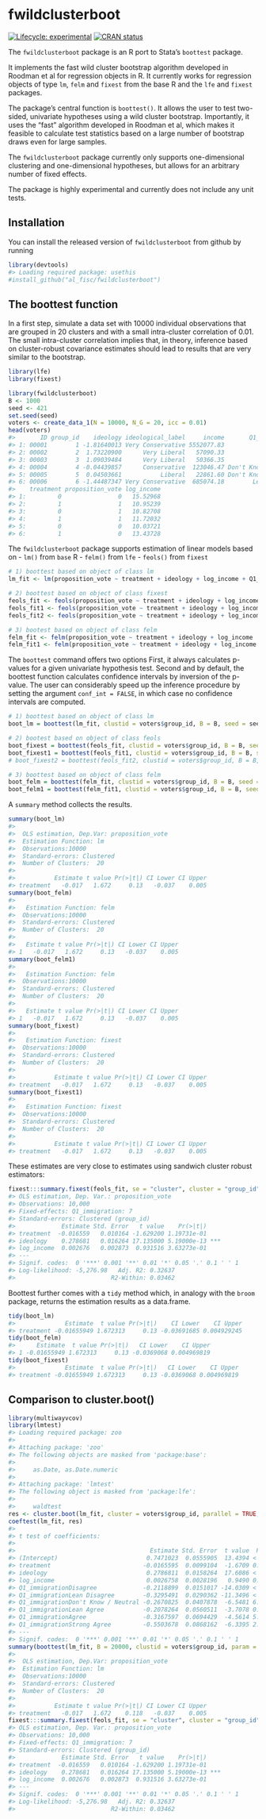 
<!-- README.md is generated from README.Rmd. Please edit that file -->

# fwildclusterboot

<!-- badges: start -->

[![Lifecycle:
experimental](https://img.shields.io/badge/lifecycle-experimental-orange.svg)](https://www.tidyverse.org/lifecycle/#experimental)
[![CRAN
status](https://www.r-pkg.org/badges/version/fwildclusterboot)](https://CRAN.R-project.org/package=fwildclusterboot)
<!-- badges: end -->

The `fwildclusterboot` package is an R port to Stata’s `boottest`
package.

It implements the fast wild cluster bootstrap algorithm developed in
Roodman et al for regression objects in R. It currently works for
regression objects of type `lm`, `felm` and `fixest` from the base R and
the `lfe` and `fixest` packages.

The package’s central function is `boottest()`. It allows the user to
test two-sided, univariate hypotheses using a wild cluster bootstrap.
Importantly, it uses the “fast” algorithm developed in Roodman et al,
which makes it feasible to calculate test statistics based on a large
number of bootstrap draws even for large samples.

The `fwildclusterboot` package currently only supports one-dimensional
clustering and one-dimensional hypotheses, but allows for an arbitrary
number of fixed effects.

The package is highly experimental and currently does not include any
unit tests.

## Installation

You can install the released version of `fwildclusterboot` from github
by running

``` r
library(devtools)
#> Loading required package: usethis
#install_github("al_fisc/fwildclusterboot")
```

## The boottest function

In a first step, simulate a data set with 10000 individual observations
that are grouped in 20 clusters and with a small intra-cluster
correlation of 0.01. The small intra-cluster correlation implies that,
in theory, inference based on cluster-robust covariance estimates should
lead to results that are very similar to the bootstrap.

``` r
library(lfe)
library(fixest)

library(fwildclusterboot)
B <- 1000
seed <- 421
set.seed(seed)
voters <- create_data_1(N = 10000, N_G = 20, icc = 0.01)
head(voters)
#>       ID group_id    ideology ideological_label     income       Q1_immigration
#> 1: 00001        1 -1.81640013 Very Conservative 5552077.83             Disagree
#> 2: 00002        2  1.73220900      Very Liberal   57090.33                Agree
#> 3: 00003        3  1.09039484      Very Liberal   50366.35           Lean Agree
#> 4: 00004        4 -0.04439857      Conservative  123046.47 Don't Know / Neutral
#> 5: 00005        5  0.04503661           Liberal   22861.60 Don't Know / Neutral
#> 6: 00006        6 -1.44487347 Very Conservative  685074.18        Lean Disagree
#>    treatment proposition_vote log_income
#> 1:         0                0   15.52968
#> 2:         1                1   10.95239
#> 3:         0                1   10.82708
#> 4:         1                1   11.72032
#> 5:         0                0   10.03721
#> 6:         1                0   13.43728
```

The `fwildclusterboot` package supports estimation of linear models
based on - `lm()` from `base` R - `felm()` from `lfe` - `feols()` from
`fixest`

``` r
# 1) boottest based on object of class lm
lm_fit <- lm(proposition_vote ~ treatment + ideology + log_income + Q1_immigration , weights = NULL, data = voters)

# 2) boottest based on object of class fixest
feols_fit <- feols(proposition_vote ~ treatment + ideology + log_income , fixef = c("Q1_immigration"), weights = NULL, data = voters)
feols_fit1 <- feols(proposition_vote ~ treatment + ideology + log_income + Q1_immigration, weights = NULL, data = voters)
feols_fit2 <- feols(proposition_vote ~ treatment + ideology + log_income + as.factor(Q1_immigration), weights = NULL, data = voters)

# 3) bootest based on object of class felm
felm_fit <- felm(proposition_vote ~ treatment + ideology + log_income | Q1_immigration, weights = NULL, data = voters)
felm_fit1 <- felm(proposition_vote ~ treatment + ideology + log_income + Q1_immigration, weights = NULL, data = voters)
```

The `boottest` command offers two options First, it always calculates
p-values for a given univariate hypothesis test. Second and by default,
the boottest function calculates confidence intervals by inversion of
the p-value. The user can considerably speed up the inference procedure
by setting the argument `conf_int = FALSE`, in which case no confidence
intervals are computed.

``` r
# 1) boottest based on object of class lm
boot_lm = boottest(lm_fit, clustid = voters$group_id, B = B, seed = seed, param = "treatment", conf_int = TRUE)

# 2) bootest based on object of class feols
boot_fixest = boottest(feols_fit, clustid = voters$group_id, B = B, seed = seed, param = "treatment", conf_int = TRUE)
boot_fixest1 = boottest(feols_fit1, clustid = voters$group_id, B = B, seed = seed, param = "treatment", conf_int = TRUE, beta = 0)
# boot_fixest2 = boottest(feols_fit2, clustid = voters$group_id, B = B, seed = seed, param = "treatment", conf_int = TRUE, beta = 0)

# 3) boottest based on object of class felm
boot_felm = boottest(felm_fit, clustid = voters$group_id, B = B, seed = seed, param = "treatment", conf_int = TRUE)
boot_felm1 = boottest(felm_fit1, clustid = voters$group_id, B = B, seed = seed, param = "treatment", conf_int = TRUE)
```

A `summary` method collects the results.

``` r
summary(boot_lm)
#>  
#>  OLS estimation, Dep.Var: proposition_vote
#>  Estimation Function: lm
#>  Observations:10000
#>  Standard-errors: Clustered  
#>  Number of Clusters:  20
#> 
#>           Estimate t value Pr(>|t|) CI Lower CI Upper
#> treatment   -0.017   1.672     0.13   -0.037    0.005
summary(boot_felm)
#>  
#>   Estimation Function: felm
#>  Observations:10000
#>  Standard-errors: Clustered  
#>  Number of Clusters:  20
#> 
#>   Estimate t value Pr(>|t|) CI Lower CI Upper
#> 1   -0.017   1.672     0.13   -0.037    0.005
summary(boot_felm1)
#>  
#>   Estimation Function: felm
#>  Observations:10000
#>  Standard-errors: Clustered  
#>  Number of Clusters:  20
#> 
#>   Estimate t value Pr(>|t|) CI Lower CI Upper
#> 1   -0.017   1.672     0.13   -0.037    0.005
summary(boot_fixest)
#>  
#>   Estimation Function: fixest
#>  Observations:10000
#>  Standard-errors: Clustered  
#>  Number of Clusters:  20
#> 
#>           Estimate t value Pr(>|t|) CI Lower CI Upper
#> treatment   -0.017   1.672     0.13   -0.037    0.005
summary(boot_fixest1)
#>  
#>   Estimation Function: fixest
#>  Observations:10000
#>  Standard-errors: Clustered  
#>  Number of Clusters:  20
#> 
#>           Estimate t value Pr(>|t|) CI Lower CI Upper
#> treatment   -0.017   1.672     0.13   -0.037    0.005
```

These estimates are very close to estimates using sandwich cluster
robust estimators:

``` r
fixest:::summary.fixest(feols_fit, se = "cluster", cluster = "group_id")
#> OLS estimation, Dep. Var.: proposition_vote
#> Observations: 10,000 
#> Fixed-effects: Q1_immigration: 7
#> Standard-errors: Clustered (group_id) 
#>             Estimate Std. Error   t value    Pr(>|t|)    
#> treatment  -0.016559   0.010164 -1.629200 1.19731e-01    
#> ideology    0.278681   0.016264 17.135000 5.19000e-13 ***
#> log_income  0.002676   0.002873  0.931516 3.63273e-01    
#> ---
#> Signif. codes:  0 '***' 0.001 '**' 0.01 '*' 0.05 '.' 0.1 ' ' 1
#> Log-likelihood: -5,276.98   Adj. R2: 0.32637 
#>                           R2-Within: 0.03462
```

Boottest further comes with a `tidy` method which, in analogy with the
`broom` package, returns the estimation results as a data.frame.

``` r
tidy(boot_lm)
#>              Estimate  t value Pr(>|t|)    CI Lower    CI Upper
#> treatment -0.01655949 1.672313     0.13 -0.03691685 0.004929245
tidy(boot_felm)
#>      Estimate  t value Pr(>|t|)   CI Lower    CI Upper
#> 1 -0.01655949 1.672313     0.13 -0.0369068 0.004969819
tidy(boot_fixest)
#>              Estimate  t value Pr(>|t|)   CI Lower    CI Upper
#> treatment -0.01655949 1.672313     0.13 -0.0369068 0.004969819
```

## Comparison to cluster.boot()

``` r
library(multiwayvcov)
library(lmtest)
#> Loading required package: zoo
#> 
#> Attaching package: 'zoo'
#> The following objects are masked from 'package:base':
#> 
#>     as.Date, as.Date.numeric
#> 
#> Attaching package: 'lmtest'
#> The following object is masked from 'package:lfe':
#> 
#>     waldtest
res <- cluster.boot(lm_fit, cluster = voters$group_id, parallel = TRUE, R = 10000, wild_type = "rademacher")
coeftest(lm_fit, res)
#> 
#> t test of coefficients:
#> 
#>                                      Estimate Std. Error  t value  Pr(>|t|)    
#> (Intercept)                         0.7471023  0.0555905  13.4394 < 2.2e-16 ***
#> treatment                          -0.0165595  0.0099104  -1.6709 0.0947696 .  
#> ideology                            0.2786811  0.0158264  17.6086 < 2.2e-16 ***
#> log_income                          0.0026758  0.0028196   0.9490 0.3426474    
#> Q1_immigrationDisagree             -0.2118899  0.0151017 -14.0309 < 2.2e-16 ***
#> Q1_immigrationLean Disagree        -0.3295491  0.0290362 -11.3496 < 2.2e-16 ***
#> Q1_immigrationDon't Know / Neutral -0.2670825  0.0407878  -6.5481 6.114e-11 ***
#> Q1_immigrationLean Agree           -0.2078264  0.0560511  -3.7078 0.0002102 ***
#> Q1_immigrationAgree                -0.3167597  0.0694429  -4.5614 5.141e-06 ***
#> Q1_immigrationStrong Agree         -0.5503678  0.0868162  -6.3395 2.405e-10 ***
#> ---
#> Signif. codes:  0 '***' 0.001 '**' 0.01 '*' 0.05 '.' 0.1 ' ' 1
summary(boottest(lm_fit, B = 20000, clustid = voters$group_id, param = "treatment"))
#>  
#>  OLS estimation, Dep.Var: proposition_vote
#>  Estimation Function: lm
#>  Observations:10000
#>  Standard-errors: Clustered  
#>  Number of Clusters:  20
#> 
#>           Estimate t value Pr(>|t|) CI Lower CI Upper
#> treatment   -0.017   1.672    0.118   -0.037    0.005
fixest:::summary.fixest(feols_fit, se = "cluster", cluster = "group_id")
#> OLS estimation, Dep. Var.: proposition_vote
#> Observations: 10,000 
#> Fixed-effects: Q1_immigration: 7
#> Standard-errors: Clustered (group_id) 
#>             Estimate Std. Error   t value    Pr(>|t|)    
#> treatment  -0.016559   0.010164 -1.629200 1.19731e-01    
#> ideology    0.278681   0.016264 17.135000 5.19000e-13 ***
#> log_income  0.002676   0.002873  0.931516 3.63273e-01    
#> ---
#> Signif. codes:  0 '***' 0.001 '**' 0.01 '*' 0.05 '.' 0.1 ' ' 1
#> Log-likelihood: -5,276.98   Adj. R2: 0.32637 
#>                           R2-Within: 0.03462
```
